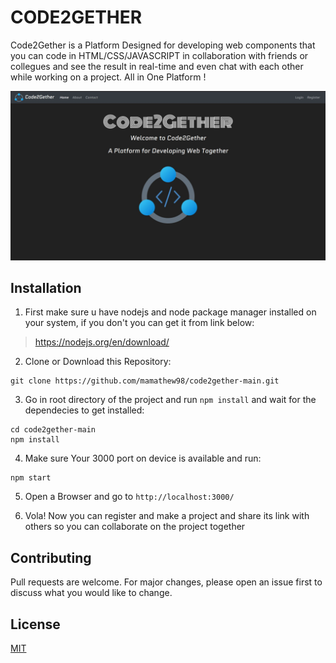 # CODE2GETHER

Code2Gether is a Platform Designed for developing web components 
that you can code in HTML/CSS/JAVASCRIPT in collaboration with friends or collegues
and see the result in real-time and even chat with each other while working on a project. All in One Platform ! 

![Alt text](/screenshots/Shot1.jpg?raw=true "Home Page")


## Installation

1) First make sure u have nodejs and node package manager installed on your system,
if you don't you can get it from link below: 

> https://nodejs.org/en/download/

2) Clone or Download this Repository:

```
git clone https://github.com/mamathew98/code2gether-main.git
```

3) Go in root directory of the project and run `npm install` and wait for the dependecies to get installed: 

```
cd code2gether-main
npm install
```

4) Make sure Your 3000 port on device is available and run: 

```
npm start
```

5) Open a Browser and go to `http://localhost:3000/`

6) Vola! Now you can register and make a project and share its link with others so you can collaborate on the project together

## Contributing
Pull requests are welcome. For major changes, please open an issue first to discuss what you would like to change.

## License
[MIT](https://choosealicense.com/licenses/mit/)

